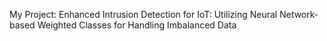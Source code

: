 My Project: Enhanced Intrusion Detection for IoT: Utilizing Neural Network-based Weighted Classes for Handling Imbalanced Data
